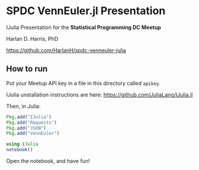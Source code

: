 SPDC VennEuler.jl Presentation
========================

IJulia Presentation for the __Statistical Programming DC Meetup__

Harlan D. Harris, PhD

https://github.com/HarlanH/spdc-venneuler-julia

How to run
----------

Put your Meetup API key in a file in this directory called `apikey`.

IJulia unstallation instructions are here: https://github.com/JuliaLang/IJulia.jl

Then, in Julia:

```julia
Pkg.add("IJulia")
Pkg.add("Requests")
Pkg.add("JSON")
Pkg.add("VennEuler")

using IJulia
notebook()
```

Open the notebook, and have fun!

